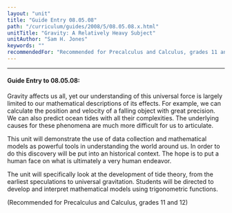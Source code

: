 ```yaml
---
layout: "unit"
title: "Guide Entry 08.05.08"
path: "/curriculum/guides/2008/5/08.05.08.x.html"
unitTitle: "Gravity: A Relatively Heavy Subject"
unitAuthor: "Sam H. Jones"
keywords: ""
recommendedFor: "Recommended for Precalculus and Calculus, grades 11 and 12"
---
```

<body>
<hr/>
 <h4>
  Guide Entry to 08.05.08:
 </h4>
 Gravity affects us all, yet our understanding of this universal force is largely limited to our mathematical descriptions of its effects. For example, we can calculate the position and velocity of a falling object with great precision. We can also predict ocean tides with all their complexities. The underlying causes for these phenomena are much more difficult for us to articulate. 

This unit will demonstrate the use of data collection and mathematical models as powerful tools in understanding the world around us. In order to do this discovery will be put into an historical context. The hope is to put a human face on what is ultimately a very human endeavor.
<p>
  The unit will specifically look at the development of tide theory, from the earliest speculations to universal gravitation. Students will be directed to develop and interpret mathematical models using trigonometric functions.
 </p>
<p>
  (Recommended for Precalculus and Calculus, grades 11 and 12)
 </p>


</body>